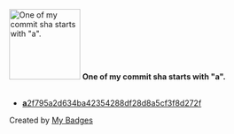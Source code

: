 <img src="https://my-badges.github.io/my-badges/a-commit.png" alt="One of my commit sha starts with &quot;a&quot;." title="One of my commit sha starts with &quot;a&quot;." width="128">
<strong>One of my commit sha starts with &quot;a&quot;.</strong>
<br><br>

- <a href="https://github.com/wish13yt/wishdog.link/commit/a2f795a2d634ba42354288df28d8a5cf3f8d272f"><strong>a</strong>2f795a2d634ba42354288df28d8a5cf3f8d272f</a>


Created by <a href="https://github.com/my-badges/my-badges">My Badges</a>